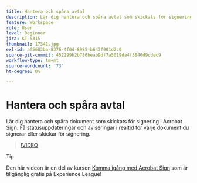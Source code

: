```yaml
---
title: Hantera och spåra avtal
description: Lär dig hantera och spåra avtal som skickats för signering i Acrobat Sign
feature: Workspace
role: User
level: Beginner
jira: KT-5315
thumbnail: 17341.jpg
exl-id: af5683ba-8376-4f0d-8985-b647f901d2c0
source-git-commit: 452299b2b786beab9df7a5019da4f3840d9cdec9
workflow-type: tm+mt
source-wordcount: '73'
ht-degree: 0%

---
```


# Hantera och spåra avtal

Lär dig hantera och spåra dokument som skickats för signering i Acrobat Sign. Få statusuppdateringar och aviseringar i realtid för varje dokument du signerar eller skickar för signering.

>[!VIDEO](https://video.tv.adobe.com/v/338695?quality=12&learn=on&hidetitle=true)

>[!TIP]
>
>Den här videon är en del av kursen [Komma igång med Acrobat Sign](https://experienceleague.adobe.com/?recommended=Sign-U-1-2020.1) som är tillgänglig gratis på Experience League!
